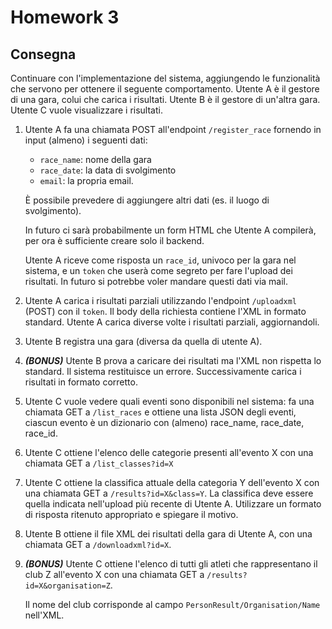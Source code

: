 # Homework 3

## Consegna

Continuare con l'implementazione del sistema, aggiungendo le funzionalità che servono per ottenere il seguente comportamento.
Utente A è il gestore di una gara, colui che carica i risultati.
Utente B è il gestore di un'altra gara.
Utente C vuole visualizzare i risultati.

1. Utente A fa una chiamata POST all'endpoint `/register_race` fornendo in input (almeno) i seguenti dati: 
    - `race_name`: nome della gara
    - `race_date`: la data di svolgimento
    - `email`: la propria email.

    È possibile prevedere di aggiungere altri dati (es. il luogo di svolgimento).
    
    In futuro ci sarà probabilmente un form HTML che Utente A compilerà, per ora è sufficiente creare solo il backend.

    Utente A riceve come risposta un `race_id`, univoco per la gara nel sistema, e un `token` che userà come segreto per fare l'upload dei risultati.
    In futuro si potrebbe voler mandare questi dati via mail.

2. Utente A carica i risultati parziali utilizzando l'endpoint `/uploadxml` (POST) con il `token`. Il body della richiesta contiene l'XML in formato standard. Utente A carica diverse volte i risultati parziali, aggiornandoli.

3. Utente B registra una gara (diversa da quella di utente A).

4. ***(BONUS)*** Utente B prova a caricare dei risultati ma l'XML non rispetta lo standard. Il sistema restituisce un errore. Successivamente carica i risultati in formato corretto.

5. Utente C vuole vedere quali eventi sono disponibili nel sistema: fa una chiamata GET a `/list_races` e ottiene una lista JSON degli eventi, ciascun evento è un dizionario con (almeno) race_name, race_date, race_id.

6. Utente C ottiene l'elenco delle categorie presenti all'evento X con una chiamata GET a `/list_classes?id=X`

7. Utente C ottiene la classifica attuale della categoria Y dell'evento X con una chiamata GET a `/results?id=X&class=Y`. 
La classifica deve essere quella indicata nell'upload più recente di Utente A. 
Utilizzare un formato di risposta ritenuto appropriato e spiegare il motivo.

8. Utente B ottiene il file XML dei risultati della gara di Utente A, con una chiamata GET a `/downloadxml?id=X`.

9. ***(BONUS)*** Utente C ottiene l'elenco di tutti gli atleti che rappresentano il club Z all'evento X con una chiamata GET a `/results?id=X&organisation=Z`.

    Il nome del club corrisponde al campo `PersonResult/Organisation/Name` nell'XML.